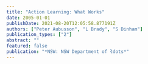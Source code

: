 ```yaml
---
title: "Action Learning: What Works"
date: 2005-01-01
publishDate: 2021-08-20T12:05:58.877191Z
authors: ["Peter Aubusson", "L Brady", "S Dinham"]
publication_types: ["2"]
abstract: ""
featured: false
publication: "*NSW: NSW Department of łdots*"
---
```


